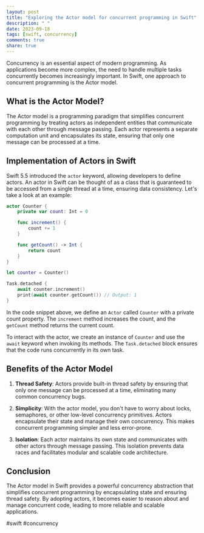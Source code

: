 ```yaml
---
layout: post
title: "Exploring the Actor model for concurrent programming in Swift"
description: " "
date: 2023-09-18
tags: [swift, concurrency]
comments: true
share: true
---
```


Concurrency is an essential aspect of modern programming. As applications become more complex, the need to handle multiple tasks concurrently becomes increasingly important. In Swift, one approach to concurrent programming is the Actor model.

## What is the Actor Model?

The Actor model is a programming paradigm that simplifies concurrent programming by treating actors as independent entities that communicate with each other through message passing. Each actor represents a separate computation unit and encapsulates its state, ensuring that only one message can be processed at a time.

## Implementation of Actors in Swift

Swift 5.5 introduced the `actor` keyword, allowing developers to define actors. An actor in Swift can be thought of as a class that is guaranteed to be accessed from a single thread at a time, ensuring data consistency. Let's take a look at an example:

```swift
actor Counter {
    private var count: Int = 0

    func increment() {
        count += 1
    }

    func getCount() -> Int {
        return count
    }
}

let counter = Counter()

Task.detached {
    await counter.increment()
    print(await counter.getCount()) // Output: 1
}
```

In the code snippet above, we define an `Actor` called `Counter` with a private count property. The `increment` method increases the count, and the `getCount` method returns the current count. 

To interact with the actor, we create an instance of `Counter` and use the `await` keyword when invoking its methods. The `Task.detached` block ensures that the code runs concurrently in its own task.

## Benefits of the Actor Model

1. **Thread Safety**: Actors provide built-in thread safety by ensuring that only one message can be processed at a time, eliminating many common concurrency bugs.

2. **Simplicity**: With the actor model, you don't have to worry about locks, semaphores, or other low-level concurrency primitives. Actors encapsulate their state and manage their own concurrency. This makes concurrent programming simpler and less error-prone.

3. **Isolation**: Each actor maintains its own state and communicates with other actors through message passing. This isolation prevents data races and facilitates modular and scalable code architecture.

## Conclusion

The Actor model in Swift provides a powerful concurrency abstraction that simplifies concurrent programming by encapsulating state and ensuring thread safety. By adopting actors, it becomes easier to reason about and manage concurrent code, leading to more reliable and scalable applications.

#swift #concurrency